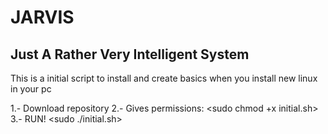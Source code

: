 # JARVIS
## Just A Rather Very Intelligent System
This is a initial script to install and create basics when you install new linux in your pc

1.- Download repository
2.- Gives permissions: <sudo chmod +x initial.sh>
3.- RUN! <sudo ./initial.sh>